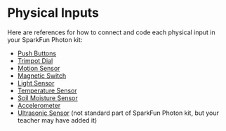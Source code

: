 # Physical Inputs

Here are references for how to connect and code each physical input in your SparkFun Photon kit:

* [Push Buttons](push-buttons.md)
* [Trimpot Dial](trimpot-dial.md)
* [Motion Sensor](motion-sensor.md)
* [Magnetic Switch](magnetic-switch.md)
* [Light Sensor](light-sensor.md)
* [Temperature Sensor](temperature-sensor.md)
* [Soil Moisture Sensor](soil-moisture-sensor.md)
* [Accelerometer](accelerometer.md)
* [Ultrasonic Sensor](ultrasonic-sensor.md) \(not standard part of SparkFun Photon kit, but your teacher may have added it\)

